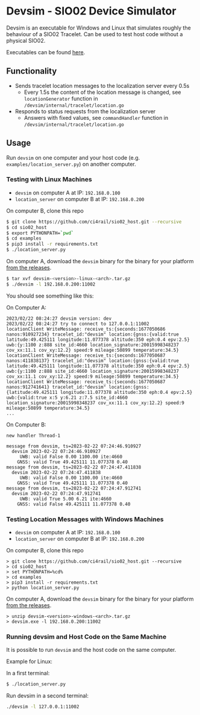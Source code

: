 # Devsim - SIO02 Device Simulator

Devsim is an executable for Windows and Linux that simulates roughly the behaviour of a SIO02 Tracelet.
Can be used to test host code without a physical SIO02.

Executables can be found [here](https://github.com/ci4rail/SIO02_host/releases).

## Functionality

* Sends tracelet location messages to the localization server every 0.5s
    * Every 1.5s the content of the location message is changed, see `locationGenerator` function in `/devsim/internal/tracelet/location.go`
* Responds to status requests from the localization server
    * Answers with fixed values, see `commandHandler` function in `/devsim/internal/tracelet/location.go`

## Usage

Run `devsim` on one computer and your host code (e.g. `examples/location_server.py`) on another computer.


### Testing with Linux Machines

* `devsim` on computer A at IP: `192.168.0.100`
* `location_server` on computer B at IP: `192.168.0.200`

On computer B, clone this repo

```bash
$ git clone https://github.com/ci4rail/sio02_host.git --recursive
$ cd sio02_host
$ export PYTHONPATH=`pwd`
$ cd examples
$ pip3 install -r requirements.txt
$ ./location_server.py
```

On computer A, download the `devsim` binary for the binary for your platform [from the releases](https://github.com/ci4rail/SIO02_host/releases).

```bash
$ tar xvf devsim-<version>-linux-<arch>.tar.gz
$ ./devsim -l 192.168.0.200:11002
```

You should see something like this:

On Computer A:
```
2023/02/22 08:24:27 devsim version: dev
2023/02/22 08:24:27 try to connect to 127.0.0.1:11002
locationClient WriteMessage: receive_ts:{seconds:1677050686 nanos:910927234} tracelet_id:"devsim" location:{gnss:{valid:true latitude:49.425111 longitude:11.077378 altitude:350 eph:0.4 epv:2.5} uwb:{y:1100 z:888 site_id:4660 location_signature:20015998348237 cov_xx:11.1 cov_xy:12.2} speed:9 mileage:50899 temperature:34.5}
locationClient WriteMessage: receive_ts:{seconds:1677050687 nanos:411838137} tracelet_id:"devsim" location:{gnss:{valid:true latitude:49.425111 longitude:11.077378 altitude:350 eph:0.4 epv:2.5} uwb:{y:1100 z:888 site_id:4660 location_signature:20015998348237 cov_xx:11.1 cov_xy:12.2} speed:9 mileage:50899 temperature:34.5}
locationClient WriteMessage: receive_ts:{seconds:1677050687 nanos:912741641} tracelet_id:"devsim" location:{gnss:{latitude:49.425111 longitude:11.077378 altitude:350 eph:0.4 epv:2.5} uwb:{valid:true x:5 y:6.21 z:7.5 site_id:4660 location_signature:20015998348237 cov_xx:11.1 cov_xy:12.2} speed:9 mileage:50899 temperature:34.5}
...
```

On Computer B:
```
new handler Thread-1

message from devsim, ts=2023-02-22 07:24:46.910927
  devsim 2023-02-22 07:24:46.910927
     UWB: valid False 0.00 1100.00 ite:4660
    GNSS: valid True 49.425111 11.077378 0.40
message from devsim, ts=2023-02-22 07:24:47.411838
  devsim 2023-02-22 07:24:47.411838
     UWB: valid False 0.00 1100.00 ite:4660
    GNSS: valid True 49.425111 11.077378 0.40
message from devsim, ts=2023-02-22 07:24:47.912741
  devsim 2023-02-22 07:24:47.912741
     UWB: valid True 5.00 6.21 ite:4660
    GNSS: valid False 49.425111 11.077378 0.40
```

### Testing Location Messages with Windows Machines

* `devsim` on computer A at IP: `192.168.0.100`
* `location_server` on computer B at IP: `192.168.0.200`

On computer B, clone this repo

```
> git clone https://github.com/ci4rail/sio02_host.git --recursive
> cd sio02_host
> set PYTHONPATH=%cd%
> cd examples
> pip3 install -r requirements.txt
> python location_server.py
```

On computer A, download the `devsim` binary for the binary for your platform [from the releases](https://github.com/ci4rail/SIO02_host/releases).

```
> unzip devsim-<version>-windows-<arch>.tar.gz
> devsim.exe -l 192.168.0.200:11002
```


### Running devsim and Host Code on the Same Machine

It is possible to  run `devsim` and the host code on the same computer.

Example for Linux:

In a first terminal:
```bash
$ ./location_server.py
```
Run devsim in a second terminal:
```bash
./devsim -l 127.0.0.1:11002
```
